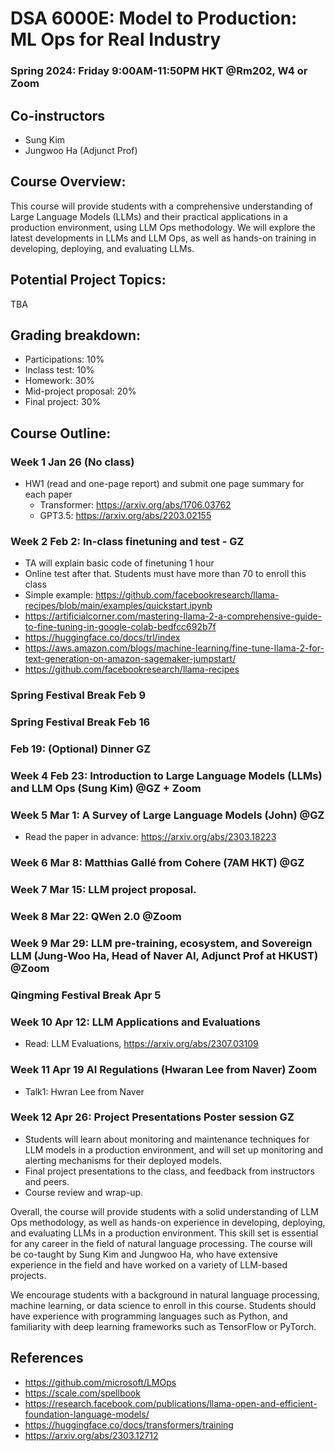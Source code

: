 # DSA 6000E: Model to Production: ML Ops for Real Industry
### Spring 2024: Friday 9:00AM-11:50PM HKT @Rm202, W4 or Zoom

## Co-instructors
* Sung Kim
* Jungwoo Ha (Adjunct Prof)

## Course Overview:
This course will provide students with a comprehensive understanding of Large Language Models (LLMs) and their practical applications in a production environment, using LLM Ops methodology. We will explore the latest developments in LLMs and LLM Ops, as well as hands-on training in developing, deploying, and evaluating LLMs.

## Potential Project Topics:
TBA

## Grading breakdown:

* Participations: 10%
* Inclass test: 10%
* Homework: 30%
* Mid-project proposal: 20%
* Final project: 30%

## Course Outline:

### Week 1 Jan 26 (No class)
- HW1 (read and one-page report) and submit one page summary for each paper
  *  Transformer: https://arxiv.org/abs/1706.03762
  *  GPT3.5: https://arxiv.org/abs/2203.02155

### Week 2 Feb 2: In-class finetuning and test - GZ
- TA will explain basic code of finetuning 1 hour
- Online test after that. Students must have more than 70 to enroll this class
- Simple example: https://github.com/facebookresearch/llama-recipes/blob/main/examples/quickstart.ipynb
- https://artificialcorner.com/mastering-llama-2-a-comprehensive-guide-to-fine-tuning-in-google-colab-bedfcc692b7f
- https://huggingface.co/docs/trl/index
- https://aws.amazon.com/blogs/machine-learning/fine-tune-llama-2-for-text-generation-on-amazon-sagemaker-jumpstart/
- https://github.com/facebookresearch/llama-recipes

### Spring Festival Break Feb 9

### Spring Festival Break Feb 16

### Feb 19: (Optional) Dinner  GZ 

### Week 4 Feb 23: Introduction to Large Language Models (LLMs) and LLM Ops (Sung Kim) @GZ + Zoom

### Week 5 Mar 1: A Survey of Large Language Models (John) @GZ
 - Read the paper in advance: https://arxiv.org/abs/2303.18223 

### Week 6 Mar 8: Matthias Gallé from Cohere (7AM HKT) @GZ

### Week 7 Mar 15: LLM project proposal. 

### Week 8 Mar 22: QWen 2.0 @Zoom

### Week 9 Mar 29: LLM pre-training, ecosystem, and Sovereign LLM (Jung-Woo Ha, Head of Naver AI, Adjunct Prof at HKUST) @Zoom

### Qingming Festival Break Apr 5

### Week 10 Apr 12: LLM Applications and Evaluations 
- Read: LLM Evaluations, https://arxiv.org/abs/2307.03109

  
### Week 11 Apr 19 AI Regulations (Hwaran Lee from Naver) Zoom
* Talk1: Hwran Lee from Naver

### Week 12 Apr 26: Project Presentations Poster session GZ
- Students will learn about monitoring and maintenance techniques for LLM models in a production environment, and will set up monitoring and alerting mechanisms for their deployed models.
- Final project presentations to the class, and feedback from instructors and peers.
- Course review and wrap-up.

Overall, the course will provide students with a solid understanding of LLM Ops methodology, as well as hands-on experience in developing, deploying, and evaluating LLMs in a production environment. This skill set is essential for any career in the field of natural language processing. The course will be co-taught by Sung Kim and Jungwoo Ha, who have extensive experience in the field and have worked on a variety of LLM-based projects.

We encourage students with a background in natural language processing, machine learning, or data science to enroll in this course. Students should have experience with programming languages such as Python, and familiarity with deep learning frameworks such as TensorFlow or PyTorch.



## References
* https://github.com/microsoft/LMOps
* https://scale.com/spellbook
* https://research.facebook.com/publications/llama-open-and-efficient-foundation-language-models/
* https://huggingface.co/docs/transformers/training
* https://arxiv.org/abs/2303.12712

